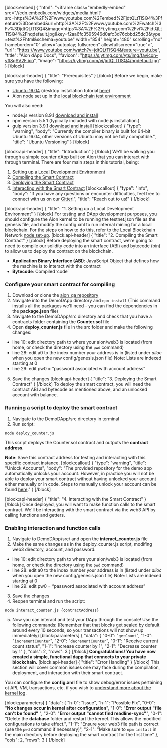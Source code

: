 [block:embed]
{
  "html": "<iframe class=\"embedly-embed\" src=\"//cdn.embedly.com/widgets/media.html?src=https%3A%2F%2Fwww.youtube.com%2Fembed%2FjdtQLtTlSQ4%3Ffeature%3Doembed&url=http%3A%2F%2Fwww.youtube.com%2Fwatch%3Fv%3DjdtQLtTlSQ4&image=https%3A%2F%2Fi.ytimg.com%2Fvi%2FjdtQLtTlSQ4%2Fhqdefault.jpg&key=f2aa6fc3595946d0afc3d76cbbd25dc3&type=text%2Fhtml&schema=youtube\" width=\"854\" height=\"480\" scrolling=\"no\" frameborder=\"0\" allow=\"autoplay; fullscreen\" allowfullscreen=\"true\"></iframe>",
  "url": "https://www.youtube.com/watch?v=jdtQLtTlSQ4&feature=youtu.be",
  "title": "Aion dApp Docs",
  "favicon": "https://s.ytimg.com/yts/img/favicon-vfl8qSV2F.ico",
  "image": "https://i.ytimg.com/vi/jdtQLtTlSQ4/hqdefault.jpg"
}
[/block]

[block:api-header]
{
  "title": "Prerequisites"
}
[/block]
Before we begin, make sure you have the following:
- [Ubuntu 16.04](http://releases.ubuntu.com/16.04/) (desktop installation tutorial [here](https://tutorials.ubuntu.com/tutorial/tutorial-install-ubuntu-desktop#0))
- Aion [node](https://docs.aion.network/docs/node-set-up) set up in the [local blockchain test environment](https://docs.aion.network/docs/local-blockchain-network) 

You will also need:

- node.js version 8.9.1 [download and install](https://nodejs.org/en/download/)
- npm version 5.5.1 (typically included with node.js installation.)
- gulp version 3.9.1 [download and install](https://libraries.io/npm/gulp/3.9.1) 
[block:callout]
{
  "type": "warning",
  "body": "Currently the compiler binary is built for 64-bit Ubuntu 16.04, other versions of Ubuntu may not be fully compatible.",
  "title": "Ubuntu Versioning"
}
[/block]

[block:api-header]
{
  "title": "Introduction"
}
[/block]
We'll be walking you through a simple counter dApp built on Aion that you can interact with through terminal. There are four main steps in this tutorial, being:
1. [Setting up a Local Development Environment](https://docs.aion.network/docs/smart-contract-demo-dapp#section-1-setting-up-a-local-development-environment)
2. [Compiling the Smart Contract](https://docs.aion.network/docs/smart-contract-demo-dapp#section-2-compiling-the-smart-contract)
3. [Deploying the Smart Contract](https://docs.aion.network/docs/smart-contract-demo-dapp#section-3-deploying-the-smart-contract)
4. [Interacting with the Smart Contract](https://docs.aion.network/docs/smart-contract-demo-dapp#section-4-interacting-with-the-smart-contract) 
[block:callout]
{
  "type": "info",
  "body": "If you have any questions or encounter difficulties, feel free to connect with us on our [Gitter](https://gitter.im/aion)!",
  "title": "Reach out to us!"
}
[/block]

[block:api-header]
{
  "title": "1. Setting up a Local Development Environment"
}
[/block]
For testing and DApp development purposes, you should configure the Aion kernel to be running the testnet.json file as the genesis file, and modify the config.xml to run internal mining for a local blockchain. For the steps on how to do this, refer to the Local Blockchain Network [node set-up](https://docs.aion.network/docs/local-blockchain-network).
[block:api-header]
{
  "title": "2. Compiling the Smart Contract"
}
[/block]
Before deploying the smart contract, we’re going to need to compile our solidity code into an interface (ABI) and bytecode (bin) to allow us to deploy the contract on the blockchain.

- **Application Binary Interface (ABI)**: JavaScript Object that defines how the machine is to interact with the contract
- **Bytecode**: Compiled ‘code’

### **Configure your smart contract for compiling**

1. Download or clone the [aion_qa repository](https://github.com/aionnetwork/aion_qa)
2. Navigate into the DemoDApp directory and ```npm install``` (This command installs all the packages we'll need - you can find the dependencies in the **package.json** file)
3. Navigate to the DemoDApp/src directory and check that you have a contracts folder containing the **Counter.sol** file
4. Open **deploy_counter.js** file in the src folder and make the following changes:
  - line 10: edit directory path to where your aion/web3 is located (from home, or check the directory using the ```pwd``` command)
  - line 28: edit a0 to the index number your address is in (listed under *alloc* when you open the new config/genesis.json file) Note: Lists are indexed starting at 0
  - line 29: edit pw0 = “password associated with account address”
5. Save the changes
[block:api-header]
{
  "title": "3. Deploying the Smart Contract"
}
[/block]
To deploy the smart contract, you will need the contract ABI and bytecode as mentioned above, and an unlocked account with balance.

### **Running a script to deploy the smart contract**

1. Navigate to the DemoDApp/src directory in terminal
2. Run script: 

```
node deploy_counter.js
```

This script deploys the Counter.sol contract and outputs the **contract address**. 

**Note**: Save this contract address for testing and interacting with this specific contract instance.
[block:callout]
{
  "type": "warning",
  "title": "Unlock Accounts",
  "body": "The provided repository for the demo app automatically unlocks your account. However, in practice you will not be able to deploy your smart contract without having unlocked your account either manually or in code. Steps to manually unlock your account can be found [here](https://docs.aion.network/docs/using-aion-web3-console#section-unlock-account)."
}
[/block]

[block:api-header]
{
  "title": "4. Interacting with the Smart Contract"
}
[/block]
Once deployed, you will want to make function calls to the smart contract. We'll be interacting with the smart contract via the web3 API by calling functions and getters.

### **Enabling interaction and function calls**

1. Navigate to DemoDApp/src/ and open the **interact_counter.js** file
2. Make the same changes as in the deploy_counter.js script, modifing web3 directory, account, and password:
  - line 10: edit directory path to where your aion/web3 is located (from home, or check the directory using the ```pwd``` command)
  - line 28: edit a0 to the index number your address is in (listed under *alloc* when you open the new config/genesis.json file) 
Note: Lists are indexed starting at 0
  - line 29: edit pw0 = “password associated with account address”
3. Save the changes
4. Reopen terminal and run the script: 

```
node interact_counter.js {contractAddress}
```
5. Now you can interact and test your DApp through the console! Use the following commands: (Remember that that blocks get sealed by default around every 10 seconds, so your transactions will not show up immediately)
[block:parameters]
{
  "data": {
    "0-0": "```getCount```",
    "1-0": "```incrementCounter```",
    "2-0": "```decrementCounter```",
    "0-1": "Receive current count status",
    "1-1": "Increase counter by 1",
    "2-1": "Decrease counter by 1"
  },
  "cols": 2,
  "rows": 3
}
[/block]
**Congratulations! You have now created a simple, functional dapp that connects to your private blockchain.**
[block:api-header]
{
  "title": "Error Handling"
}
[/block]
This section will cover common issues one may face during the compilation, deployment, and interaction with their smart contract.

You can configure the **config.xml** file to show debug/error issues pertaining ot API, VM, transactions, etc. if you wish to [understand more about the kernel log](https://docs.aion.network/docs/log-system-settings).

[block:parameters]
{
  "data": {
    "h-0": "Issue",
    "h-1": "Possible FIx",
    "0-0": "**No changes occur in kernel after configuration**",
    "1-0": "**Error output \"file can't be found\"** ",
    "2-0": "**Error output \"cannot find readline-sync\"**",
    "0-1": "Delete the **database** folder and restart the kernel. This allows the modified configurations to take effect.",
    "1-1": "Ensure your web3 file path is correct (use the ```pwd``` command if necessary)",
    "2-1": "Make sure to ```npm install``` in the main directory before deploying the smart contract for the first time"
  },
  "cols": 2,
  "rows": 3
}
[/block]